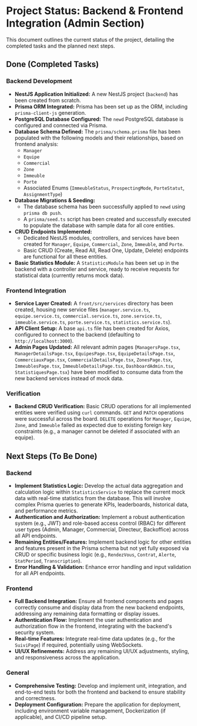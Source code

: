 # Project Status: Backend & Frontend Integration (Admin Section)

This document outlines the current status of the project, detailing the completed tasks and the planned next steps.

## Done (Completed Tasks)

### Backend Development

*   **NestJS Application Initialized:** A new NestJS project (`backend`) has been created from scratch.
*   **Prisma ORM Integrated:** Prisma has been set up as the ORM, including `prisma-client-js` generation.
*   **PostgreSQL Database Configured:** The `newd` PostgreSQL database is configured and connected via Prisma.
*   **Database Schema Defined:** The `prisma/schema.prisma` file has been populated with the following models and their relationships, based on frontend analysis:
    *   `Manager`
    *   `Equipe`
    *   `Commercial`
    *   `Zone`
    *   `Immeuble`
    *   `Porte`
    *   Associated Enums (`ImmeubleStatus`, `ProspectingMode`, `PorteStatut`, `AssignmentType`)
*   **Database Migrations & Seeding:**
    *   The database schema has been successfully applied to `newd` using `prisma db push`.
    *   A `prisma/seed.ts` script has been created and successfully executed to populate the database with sample data for all core entities.
*   **CRUD Endpoints Implemented:**
    *   Dedicated NestJS modules, controllers, and services have been created for `Manager`, `Equipe`, `Commercial`, `Zone`, `Immeuble`, and `Porte`.
    *   Basic CRUD (Create, Read All, Read One, Update, Delete) endpoints are functional for all these entities.
*   **Basic Statistics Module:** A `StatisticsModule` has been set up in the backend with a controller and service, ready to receive requests for statistical data (currently returns mock data).

### Frontend Integration

*   **Service Layer Created:** A `front/src/services` directory has been created, housing new service files (`manager.service.ts`, `equipe.service.ts`, `commercial.service.ts`, `zone.service.ts`, `immeuble.service.ts`, `porte.service.ts`, `statistics.service.ts`).
*   **API Client Setup:** A base `api.ts` file has been created for Axios, configured to connect to the backend (defaulting to `http://localhost:3000`).
*   **Admin Pages Updated:** All relevant admin pages (`ManagersPage.tsx`, `ManagerDetailsPage.tsx`, `EquipesPage.tsx`, `EquipeDetailsPage.tsx`, `CommerciauxPage.tsx`, `CommercialDetailsPage.tsx`, `ZonesPage.tsx`, `ImmeublesPage.tsx`, `ImmeubleDetailsPage.tsx`, `DashboardAdmin.tsx`, `StatistiquesPage.tsx`) have been modified to consume data from the new backend services instead of mock data.

### Verification

*   **Backend CRUD Verification:** Basic CRUD operations for all implemented entities were verified using `curl` commands. `GET` and `PATCH` operations were successful across the board. `DELETE` operations for `Manager`, `Equipe`, `Zone`, and `Immeuble` failed as expected due to existing foreign key constraints (e.g., a manager cannot be deleted if associated with an equipe).

## Next Steps (To Be Done)

### Backend

*   **Implement Statistics Logic:** Develop the actual data aggregation and calculation logic within `StatisticsService` to replace the current mock data with real-time statistics from the database. This will involve complex Prisma queries to generate KPIs, leaderboards, historical data, and performance metrics.
*   **Authentication and Authorization:** Implement a robust authentication system (e.g., JWT) and role-based access control (RBAC) for different user types (Admin, Manager, Commercial, Directeur, Backoffice) across all API endpoints.
*   **Remaining Entities/Features:** Implement backend logic for other entities and features present in the Prisma schema but not yet fully exposed via CRUD or specific business logic (e.g., `RendezVous`, `Contrat`, `Alerte`, `StatPeriod`, `Transcription`).
*   **Error Handling & Validation:** Enhance error handling and input validation for all API endpoints.

### Frontend

*   **Full Backend Integration:** Ensure all frontend components and pages correctly consume and display data from the new backend endpoints, addressing any remaining data formatting or display issues.
*   **Authentication Flow:** Implement the user authentication and authorization flow in the frontend, integrating with the backend's security system.
*   **Real-time Features:** Integrate real-time data updates (e.g., for the `SuiviPage`) if required, potentially using WebSockets.
*   **UI/UX Refinements:** Address any remaining UI/UX adjustments, styling, and responsiveness across the application.

### General

*   **Comprehensive Testing:** Develop and implement unit, integration, and end-to-end tests for both the frontend and backend to ensure stability and correctness.
*   **Deployment Configuration:** Prepare the application for deployment, including environment variable management, Dockerization (if applicable), and CI/CD pipeline setup.


